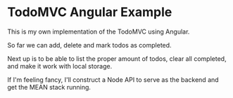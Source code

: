 # TodoMVC Angular Example

This is my own implementation of the TodoMVC using Angular.

So far we can add, delete and mark todos as completed.

Next up is to be able to list the proper amount of todos, clear all completed, and make it work with local storage.

If I'm feeling fancy, I'll construct a Node API to serve as the backend and get the MEAN stack running.
